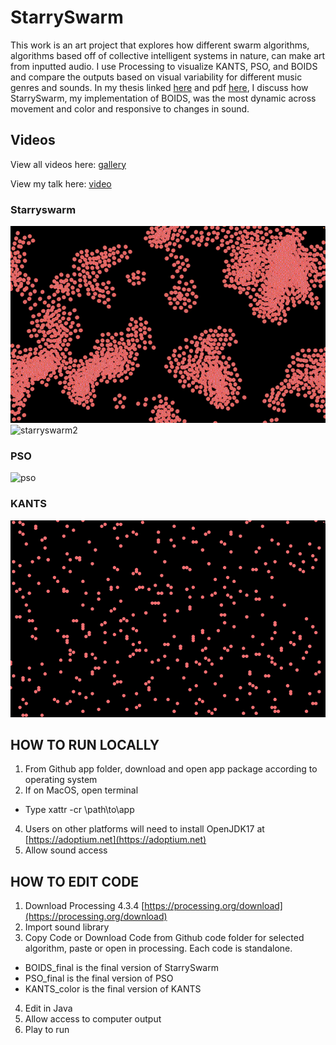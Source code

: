 # StarrySwarm
This work is an art project that explores how different swarm algorithms, algorithms based off of collective intelligent systems in nature, can make art from inputted audio. I use Processing to visualize KANTS, PSO, and BOIDS and compare the outputs based on visual variability for different music genres and sounds. In my thesis linked [here](https://scholarship.claremont.edu/scripps_theses/2565) and pdf [here](https://drive.google.com/file/d/1HI5bjpnPcctkYzpv3L9yVeFsn1tz7gLC/view?usp=sharing), I discuss how StarrySwarm, my implementation of BOIDS, was the most dynamic across movement and color and responsive to changes in sound. 

## Videos
View all videos here: [gallery](https://youtube.com/playlist?list=PLsro6Cwvmceuaw9eLh6N0waUc08S1HUG7&si=ASSh_qcwqHQQU-WI)

View my talk here: [video](https://youtu.be/Fs6_1vZRmJw)

### Starryswarm 
![starryswarm](https://github.com/angzla/StarrySwarm/blob/main/starryswarm.gif)
![starryswarm2](https://github.com/angzla/StarrySwarm/blob/main/starryswarm2.gif)

### PSO
![pso](https://github.com/angzla/StarrySwarm/blob/main/pso.gif)

### KANTS
![kants](https://github.com/angzla/StarrySwarm/blob/main/kants.gif)

## HOW TO RUN LOCALLY
1. From Github app folder, download and open app package according to operating system
2. If on MacOS, open terminal
- Type xattr -cr \path\to\app
4. Users on other platforms will need to install OpenJDK17 at [https://adoptium.net](https://adoptium.net)
5. Allow sound access 

## HOW TO EDIT CODE 
1. Download Processing 4.3.4 [https://processing.org/download](https://processing.org/download)
2. Import sound library
3. Copy Code or Download Code from Github code folder for selected algorithm, paste or open in processing. Each code is standalone. 
- BOIDS_final is the final version of StarrySwarm 
- PSO_final is the final version of PSO
- KANTS_color is the final version of KANTS
4. Edit in Java 
5. Allow access to computer output
6. Play to run 

